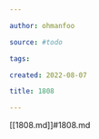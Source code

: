 ```yaml
---

author: ohmanfoo

source: #todo

tags: 

created: 2022-08-07

title: 1808

---
```

[[1808.md]]#1808.md